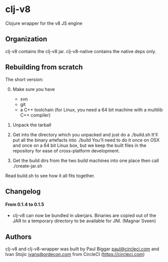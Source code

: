 clj-v8
======

Clojure wrapper for the v8 JS engine


Organization
-----------------

clj-v8 contains the clj-v8 jar. clj-v8-native contains the native deps only.


Rebuilding from scratch
---------------------------

The short version:

0. Make sure you have
   - svn
   - git
   - a C++ toolchain (for Linux, you need a 64 bit machine with
     a multilib C++ compiler)

1. Unpack the tarball

2. Get into the directory which you unpacked and just do a ./build.sh
   It'll put all the binary artefacts into ./build
   You'll need to do it once on OSX and once on a 64 bit Linux box, but we keep
   the built files in the repository for ease of cross-platform development.

3. Get the build dirs from the two build machines into one place
   then call ./create-jar.sh


Read build.sh to see how it all fits together.


Changelog
---------

#### From 0.1.4 to 0.1.5

- clj-v8 can now be bundled in uberjars. Binaries are copied out of
  the JAR to a temporary directory to be available for JNI. (Magnar Sveen)


Authors
--------

clj-v8 and clj-v8-wrapper was built by Paul Biggar <paul@circleci.com> and Ivan
Stojic <ivans@ordecon.com> from CircleCI (https://circleci.com)
